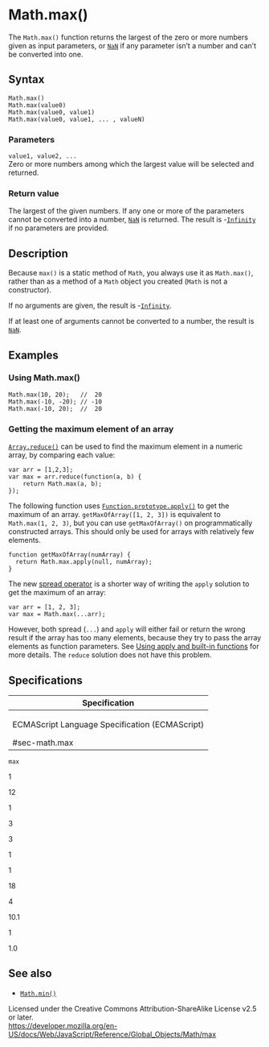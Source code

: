 Math.max()
==========

The `Math.max()` function returns the largest of the zero or more numbers given as input parameters, or [`NaN`](../nan) if any parameter isn’t a number and can’t be converted into one.

Syntax
------

    Math.max()
    Math.max(value0)
    Math.max(value0, value1)
    Math.max(value0, value1, ... , valueN)

### Parameters

`value1, value2, ...`  
Zero or more numbers among which the largest value will be selected and returned.

### Return value

The largest of the given numbers. If any one or more of the parameters cannot be converted into a number, [`NaN`](../nan) is returned. The result is -[`Infinity`](../infinity) if no parameters are provided.

Description
-----------

Because `max()` is a static method of `Math`, you always use it as `Math.max()`, rather than as a method of a `Math` object you created (`Math` is not a constructor).

If no arguments are given, the result is -[`Infinity`](../infinity).

If at least one of arguments cannot be converted to a number, the result is [`NaN`](../nan).

Examples
--------

### Using Math.max()

    Math.max(10, 20);   //  20
    Math.max(-10, -20); // -10
    Math.max(-10, 20);  //  20

### Getting the maximum element of an array

[`Array.reduce()`](../array/reduce) can be used to find the maximum element in a numeric array, by comparing each value:

    var arr = [1,2,3];
    var max = arr.reduce(function(a, b) {
        return Math.max(a, b);
    });

The following function uses [`Function.prototype.apply()`](../function/apply) to get the maximum of an array. `getMaxOfArray([1, 2, 3])` is equivalent to `Math.max(1, 2, 3)`, but you can use `getMaxOfArray()` on programmatically constructed arrays. This should only be used for arrays with relatively few elements.

    function getMaxOfArray(numArray) {
      return Math.max.apply(null, numArray);
    }

The new [spread operator](../../operators/spread_syntax) is a shorter way of writing the `apply` solution to get the maximum of an array:

    var arr = [1, 2, 3];
    var max = Math.max(...arr);

However, both spread (`...`) and `apply` will either fail or return the wrong result if the array has too many elements, because they try to pass the array elements as function parameters. See [Using apply and built-in functions](../function/apply#using_apply_and_built-in_functions) for more details. The `reduce` solution does not have this problem.

Specifications
--------------

<table><colgroup><col style="width: 100%" /></colgroup><thead><tr class="header"><th>Specification</th></tr></thead><tbody><tr class="odd"><td><p>ECMAScript Language Specification (ECMAScript)<br />
</p><span class="small">#sec-math.max</span></td></tr></tbody></table>

`max`

1

12

1

3

3

1

1

18

4

10.1

1

1.0

See also
--------

-   [`Math.min()`](min)

Licensed under the Creative Commons Attribution-ShareAlike License v2.5 or later.  
<a href="https://developer.mozilla.org/en-US/docs/Web/JavaScript/Reference/Global_Objects/Math/max" class="_attribution-link">https://developer.mozilla.org/en-US/docs/Web/JavaScript/Reference/Global_Objects/Math/max</a>
